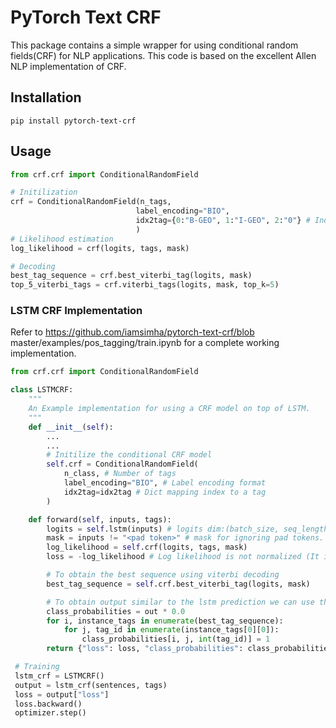 # PyTorch Text CRF
This package contains a simple wrapper for using conditional random fields(CRF) for NLP applications. This code is based on the excellent Allen NLP implementation of CRF.

## Installation
```
pip install pytorch-text-crf
```

## Usage

```python
from crf.crf import ConditionalRandomField

# Initilization
crf = ConditionalRandomField(n_tags,
                            label_encoding="BIO",
                            idx2tag={0:"B-GEO", 1:"I-GEO", 2:"0"} # Index to tag mapping
                            )
# Likelihood estimation
log_likelihood = crf(logits, tags, mask)

# Decoding
best_tag_sequence = crf.best_viterbi_tag(logits, mask)
top_5_viterbi_tags = crf.viterbi_tags(logits, mask, top_k=5)
```
### LSTM CRF Implementation
Refer to https://github.com/iamsimha/pytorch-text-crf/blob master/examples/pos_tagging/train.ipynb for a complete working implementation.
``` python
from crf.crf import ConditionalRandomField

class LSTMCRF:
    """
    An Example implementation for using a CRF model on top of LSTM.
    """
    def __init__(self):
        ...
        ...
        # Initilize the conditional CRF model
        self.crf = ConditionalRandomField(
            n_class, # Number of tags
            label_encoding="BIO", # Label encoding format
            idx2tag=idx2tag # Dict mapping index to a tag
        )

    def forward(self, inputs, tags):
        logits = self.lstm(inputs) # logits dim:(batch_size, seq_length, num_tags)
        mask = inputs != "<pad token>" # mask for ignoring pad tokens. mask dim: (batch_size, seq_length)
        log_likelihood = self.crf(logits, tags, mask)
        loss = -log_likelihood # Log likelihood is not normalized (It is not divided by the batch size).

        # To obtain the best sequence using viterbi decoding
        best_tag_sequence = self.crf.best_viterbi_tag(logits, mask)

        # To obtain output similar to the lstm prediction we can use the below code
        class_probabilities = out * 0.0
        for i, instance_tags in enumerate(best_tag_sequence):
            for j, tag_id in enumerate(instance_tags[0][0]):
                class_probabilities[i, j, int(tag_id)] = 1
        return {"loss": loss, "class_probabilities": class_probabilities} 

 # Training
 lstm_crf = LSTMCRF()
 output = lstm_crf(sentences, tags)
 loss = output["loss"]
 loss.backward()
 optimizer.step()
``` 
